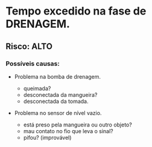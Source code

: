 

# Tempo excedido na fase de DRENAGEM.
## Risco: ALTO

### Possíveis causas:
* Problema na bomba de drenagem.
  - queimada?
  - desconectada da mangueira?
  - desconectada da tomada.
  
* Problema no sensor de nível vazio.
  - está preso pela mangueira ou outro objeto?
  - mau contato no fio que leva o sinal? 
  - pifou? (improvável)
